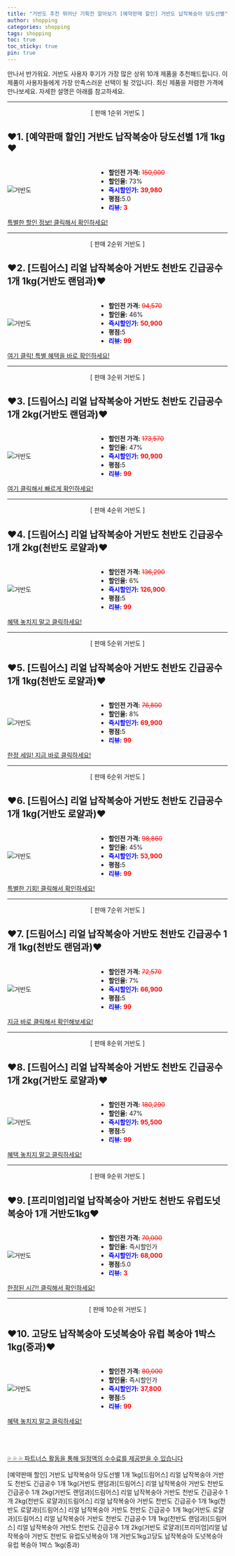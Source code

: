 ```yaml
---
title: "거반도 추천 뛰어난 기획전 알아보기 [예약판매 할인] 거반도 납작복숭아 당도선별"
author: shopping
categories: shopping
tags: shopping
toc: true
toc_sticky: true
pin: true
---
```

만나서 반가워요.  거반도 사용자 후기가 가장 많은 상위 10개 제품을 추천해드립니다. 이 제품이 사용자들에게 가장 만족스러운 선택이 될 것입니다. 최신 제품을 저렴한 가격에 만나보세요. 자세한 설명은 아래를 참고하세요.

---
<p class="toplist" style="margin: 0 auto; display: block; width: fit-content;">[ 판매 1순위 거반도 ]</p>

<h2><strong>❤️1. [예약판매 할인] 거반도 납작복숭아 당도선별 1개 1kg❤️</strong></h2>

<div style="display: flex; align-items: center;">
    <div style="flex: 0.4;">
        <img src="https://thumbnail8.coupangcdn.com/thumbnails/remote/230x230ex/image/vendor_inventory/17eb/f712ceb8208bcba974571b211f70dca857c44ed3fad38a935bd6c9ebd6df.jpeg" alt="거반도" style="max-width: 100%;">
    </div>
    <div style="flex: 0.6; margin-left: 10px;">
        <ul>
            <li><strong>할인전 가격:</strong> <del style="color: red;">150,000</del></li>
            <li><strong>할인율:</strong> 73%</li>
            <li><span style='color:blue'><strong>즉시할인가:</strong></span> <span style='color:red'><strong>39,980</strong></span></li>
            <li><strong>평점:</strong>5.0</li>
            <li><span style='color:blue'><strong>리뷰:</strong></span> <span style='color:red'><strong>3</strong></span></li>
        </ul>
    </div>
</div>
<div class="center">
    <a href="https://selin100587.github.io?lptag=AF9450613&subid=githubio&pageKey=8248917974&traceid=V0-153&itemId=23745051524&vendorItemId=90769617678" class="myButton">
        특별한 할인 정보! 클릭해서 확인하세요!
    </a>
</div>


---
<p class="toplist" style="margin: 0 auto; display: block; width: fit-content;">[ 판매 2순위 거반도 ]</p>

<h2><strong>❤️2. [드림어스] 리얼 납작복숭아 거반도 천반도 긴급공수 1개 1kg(거반도 랜덤과)❤️</strong></h2>

<div style="display: flex; align-items: center;">
    <div style="flex: 0.4;">
        <img src="https://thumbnail9.coupangcdn.com/thumbnails/remote/230x230ex/image/vendor_inventory/ad9e/0dd079c05dcdc0adc560e7eda6d0eac2900c68be3adf152c1bff992b2d1d.png" alt="거반도" style="max-width: 100%;">
    </div>
    <div style="flex: 0.6; margin-left: 10px;">
        <ul>
            <li><strong>할인전 가격:</strong> <del style="color: red;">94,570</del></li>
            <li><strong>할인율:</strong> 46%</li>
            <li><span style='color:blue'><strong>즉시할인가:</strong></span> <span style='color:red'><strong>50,900</strong></span></li>
            <li><strong>평점:</strong>5</li>
            <li><span style='color:blue'><strong>리뷰:</strong></span> <span style='color:red'><strong>99</strong></span></li>
        </ul>
    </div>
</div>
<div class="center">
    <a href="https://selin100587.github.io?lptag=AF9450613&subid=githubio&pageKey=8252568973&traceid=V0-153&itemId=23761082303&vendorItemId=90785490649" class="myButton">
        여기 클릭! 특별 혜택을 바로 확인하세요!
    </a>
</div>


---
<p class="toplist" style="margin: 0 auto; display: block; width: fit-content;">[ 판매 3순위 거반도 ]</p>

<h2><strong>❤️3. [드림어스] 리얼 납작복숭아 거반도 천반도 긴급공수 1개 2kg(거반도 랜덤과)❤️</strong></h2>

<div style="display: flex; align-items: center;">
    <div style="flex: 0.4;">
        <img src="https://thumbnail9.coupangcdn.com/thumbnails/remote/230x230ex/image/vendor_inventory/ad9e/0dd079c05dcdc0adc560e7eda6d0eac2900c68be3adf152c1bff992b2d1d.png" alt="거반도" style="max-width: 100%;">
    </div>
    <div style="flex: 0.6; margin-left: 10px;">
        <ul>
            <li><strong>할인전 가격:</strong> <del style="color: red;">173,570</del></li>
            <li><strong>할인율:</strong> 47%</li>
            <li><span style='color:blue'><strong>즉시할인가:</strong></span> <span style='color:red'><strong>90,900</strong></span></li>
            <li><strong>평점:</strong>5</li>
            <li><span style='color:blue'><strong>리뷰:</strong></span> <span style='color:red'><strong>99</strong></span></li>
        </ul>
    </div>
</div>
<div class="center">
    <a href="https://selin100587.github.io?lptag=AF9450613&subid=githubio&pageKey=8252568973&traceid=V0-153&itemId=23761082307&vendorItemId=90785490664" class="myButton">
        여기 클릭해서 빠르게 확인하세요!
    </a>
</div>


---
<p class="toplist" style="margin: 0 auto; display: block; width: fit-content;">[ 판매 4순위 거반도 ]</p>

<h2><strong>❤️4. [드림어스] 리얼 납작복숭아 거반도 천반도 긴급공수 1개 2kg(천반도 로얄과)❤️</strong></h2>

<div style="display: flex; align-items: center;">
    <div style="flex: 0.4;">
        <img src="https://thumbnail9.coupangcdn.com/thumbnails/remote/230x230ex/image/vendor_inventory/ad9e/0dd079c05dcdc0adc560e7eda6d0eac2900c68be3adf152c1bff992b2d1d.png" alt="거반도" style="max-width: 100%;">
    </div>
    <div style="flex: 0.6; margin-left: 10px;">
        <ul>
            <li><strong>할인전 가격:</strong> <del style="color: red;">136,290</del></li>
            <li><strong>할인율:</strong> 6%</li>
            <li><span style='color:blue'><strong>즉시할인가:</strong></span> <span style='color:red'><strong>126,900</strong></span></li>
            <li><strong>평점:</strong>5</li>
            <li><span style='color:blue'><strong>리뷰:</strong></span> <span style='color:red'><strong>99</strong></span></li>
        </ul>
    </div>
</div>
<div class="center">
    <a href="https://selin100587.github.io?lptag=AF9450613&subid=githubio&pageKey=8252568973&traceid=V0-153&itemId=23761082308&vendorItemId=90785490671" class="myButton">
        혜택 놓치지 말고 클릭하세요!
    </a>
</div>


---
<p class="toplist" style="margin: 0 auto; display: block; width: fit-content;">[ 판매 5순위 거반도 ]</p>

<h2><strong>❤️5. [드림어스] 리얼 납작복숭아 거반도 천반도 긴급공수 1개 1kg(천반도 로얄과)❤️</strong></h2>

<div style="display: flex; align-items: center;">
    <div style="flex: 0.4;">
        <img src="https://thumbnail9.coupangcdn.com/thumbnails/remote/230x230ex/image/vendor_inventory/ad9e/0dd079c05dcdc0adc560e7eda6d0eac2900c68be3adf152c1bff992b2d1d.png" alt="거반도" style="max-width: 100%;">
    </div>
    <div style="flex: 0.6; margin-left: 10px;">
        <ul>
            <li><strong>할인전 가격:</strong> <del style="color: red;">76,800</del></li>
            <li><strong>할인율:</strong> 8%</li>
            <li><span style='color:blue'><strong>즉시할인가:</strong></span> <span style='color:red'><strong>69,900</strong></span></li>
            <li><strong>평점:</strong>5</li>
            <li><span style='color:blue'><strong>리뷰:</strong></span> <span style='color:red'><strong>99</strong></span></li>
        </ul>
    </div>
</div>
<div class="center">
    <a href="https://selin100587.github.io?lptag=AF9450613&subid=githubio&pageKey=8252568973&traceid=V0-153&itemId=23761082311&vendorItemId=90785490677" class="myButton">
        한정 세일! 지금 바로 클릭하세요!
    </a>
</div>


---
<p class="toplist" style="margin: 0 auto; display: block; width: fit-content;">[ 판매 6순위 거반도 ]</p>

<h2><strong>❤️6. [드림어스] 리얼 납작복숭아 거반도 천반도 긴급공수 1개 1kg(거반도 로얄과)❤️</strong></h2>

<div style="display: flex; align-items: center;">
    <div style="flex: 0.4;">
        <img src="https://thumbnail9.coupangcdn.com/thumbnails/remote/230x230ex/image/vendor_inventory/ad9e/0dd079c05dcdc0adc560e7eda6d0eac2900c68be3adf152c1bff992b2d1d.png" alt="거반도" style="max-width: 100%;">
    </div>
    <div style="flex: 0.6; margin-left: 10px;">
        <ul>
            <li><strong>할인전 가격:</strong> <del style="color: red;">98,860</del></li>
            <li><strong>할인율:</strong> 45%</li>
            <li><span style='color:blue'><strong>즉시할인가:</strong></span> <span style='color:red'><strong>53,900</strong></span></li>
            <li><strong>평점:</strong>5</li>
            <li><span style='color:blue'><strong>리뷰:</strong></span> <span style='color:red'><strong>99</strong></span></li>
        </ul>
    </div>
</div>
<div class="center">
    <a href="https://selin100587.github.io?lptag=AF9450613&subid=githubio&pageKey=8252568973&traceid=V0-153&itemId=23761082300&vendorItemId=90785490643" class="myButton">
        특별한 기회! 클릭해서 확인하세요!
    </a>
</div>


---
<p class="toplist" style="margin: 0 auto; display: block; width: fit-content;">[ 판매 7순위 거반도 ]</p>

<h2><strong>❤️7. [드림어스] 리얼 납작복숭아 거반도 천반도 긴급공수 1개 1kg(천반도 랜덤과)❤️</strong></h2>

<div style="display: flex; align-items: center;">
    <div style="flex: 0.4;">
        <img src="https://thumbnail9.coupangcdn.com/thumbnails/remote/230x230ex/image/vendor_inventory/ad9e/0dd079c05dcdc0adc560e7eda6d0eac2900c68be3adf152c1bff992b2d1d.png" alt="거반도" style="max-width: 100%;">
    </div>
    <div style="flex: 0.6; margin-left: 10px;">
        <ul>
            <li><strong>할인전 가격:</strong> <del style="color: red;">72,570</del></li>
            <li><strong>할인율:</strong> 7%</li>
            <li><span style='color:blue'><strong>즉시할인가:</strong></span> <span style='color:red'><strong>66,900</strong></span></li>
            <li><strong>평점:</strong>5</li>
            <li><span style='color:blue'><strong>리뷰:</strong></span> <span style='color:red'><strong>99</strong></span></li>
        </ul>
    </div>
</div>
<div class="center">
    <a href="https://selin100587.github.io?lptag=AF9450613&subid=githubio&pageKey=8252568973&traceid=V0-153&itemId=23761082297&vendorItemId=90785490634" class="myButton">
        지금 바로 클릭해서 확인해보세요!
    </a>
</div>


---
<p class="toplist" style="margin: 0 auto; display: block; width: fit-content;">[ 판매 8순위 거반도 ]</p>

<h2><strong>❤️8. [드림어스] 리얼 납작복숭아 거반도 천반도 긴급공수 1개 2kg(거반도 로얄과)❤️</strong></h2>

<div style="display: flex; align-items: center;">
    <div style="flex: 0.4;">
        <img src="https://thumbnail9.coupangcdn.com/thumbnails/remote/230x230ex/image/vendor_inventory/ad9e/0dd079c05dcdc0adc560e7eda6d0eac2900c68be3adf152c1bff992b2d1d.png" alt="거반도" style="max-width: 100%;">
    </div>
    <div style="flex: 0.6; margin-left: 10px;">
        <ul>
            <li><strong>할인전 가격:</strong> <del style="color: red;">180,290</del></li>
            <li><strong>할인율:</strong> 47%</li>
            <li><span style='color:blue'><strong>즉시할인가:</strong></span> <span style='color:red'><strong>95,500</strong></span></li>
            <li><strong>평점:</strong>5</li>
            <li><span style='color:blue'><strong>리뷰:</strong></span> <span style='color:red'><strong>99</strong></span></li>
        </ul>
    </div>
</div>
<div class="center">
    <a href="https://selin100587.github.io?lptag=AF9450613&subid=githubio&pageKey=8252568973&traceid=V0-153&itemId=23761082296&vendorItemId=90785490629" class="myButton">
        혜택 놓치지 말고 클릭하세요!
    </a>
</div>


---
<p class="toplist" style="margin: 0 auto; display: block; width: fit-content;">[ 판매 9순위 거반도 ]</p>

<h2><strong>❤️9. [프리미엄]리얼 납작복숭아 거반도 천반도 유럽도넛복숭아 1개 거반도1kg❤️</strong></h2>

<div style="display: flex; align-items: center;">
    <div style="flex: 0.4;">
        <img src="https://thumbnail7.coupangcdn.com/thumbnails/remote/230x230ex/image/vendor_inventory/3118/3506923c7c25a302a1f43c33da71e1ad7f1268f3ea24649c2480cdfb4399.jpg" alt="거반도" style="max-width: 100%;">
    </div>
    <div style="flex: 0.6; margin-left: 10px;">
        <ul>
            <li><strong>할인전 가격:</strong> <del style="color: red;">70,000</del></li>
            <li><strong>할인율:</strong> 즉시할인가</li>
            <li><span style='color:blue'><strong>즉시할인가:</strong></span> <span style='color:red'><strong>68,000</strong></span></li>
            <li><strong>평점:</strong>5.0</li>
            <li><span style='color:blue'><strong>리뷰:</strong></span> <span style='color:red'><strong>3</strong></span></li>
        </ul>
    </div>
</div>
<div class="center">
    <a href="https://selin100587.github.io?lptag=AF9450613&subid=githubio&pageKey=8248839622&traceid=V0-153&itemId=23744788534&vendorItemId=90769355985" class="myButton">
        한정된 시간! 클릭해서 확인하세요!
    </a>
</div>


---
<p class="toplist" style="margin: 0 auto; display: block; width: fit-content;">[ 판매 10순위 거반도 ]</p>

<h2><strong>❤️10. 고당도 납작복숭아 도넛복숭아 유럽 복숭아 1박스 1kg(중과)❤️</strong></h2>

<div style="display: flex; align-items: center;">
    <div style="flex: 0.4;">
        <img src="https://thumbnail7.coupangcdn.com/thumbnails/remote/230x230ex/image/vendor_inventory/5bf0/fae90904fff04b9a3ed1fbf96e4e5a7d7ed8eb8348fdf4cb060628e807e5.jpg" alt="거반도" style="max-width: 100%;">
    </div>
    <div style="flex: 0.6; margin-left: 10px;">
        <ul>
            <li><strong>할인전 가격:</strong> <del style="color: red;">80,000</del></li>
            <li><strong>할인율:</strong> 즉시할인가</li>
            <li><span style='color:blue'><strong>즉시할인가:</strong></span> <span style='color:red'><strong>37,800</strong></span></li>
            <li><strong>평점:</strong>5</li>
            <li><span style='color:blue'><strong>리뷰:</strong></span> <span style='color:red'><strong>99</strong></span></li>
        </ul>
    </div>
</div>
<div class="center">
    <a href="https://selin100587.github.io?lptag=AF9450613&subid=githubio&pageKey=8253481990&traceid=V0-153&itemId=23764929321&vendorItemId=90759848503" class="myButton">
        혜택 놓치지 말고 클릭하세요!
    </a>
</div>

<br><br><br>[💦 💦 💦 파트너스 활동을 통해 일정액의 수수료를 제공받을 수 있습니다](https://link.coupang.com/a/bcpT2c)<br><br>[예약판매 할인] 거반도 납작복숭아 당도선별 1개 1kg[드림어스] 리얼 납작복숭아 거반도 천반도 긴급공수 1개 1kg(거반도 랜덤과)[드림어스] 리얼 납작복숭아 거반도 천반도 긴급공수 1개 2kg(거반도 랜덤과)[드림어스] 리얼 납작복숭아 거반도 천반도 긴급공수 1개 2kg(천반도 로얄과)[드림어스] 리얼 납작복숭아 거반도 천반도 긴급공수 1개 1kg(천반도 로얄과)[드림어스] 리얼 납작복숭아 거반도 천반도 긴급공수 1개 1kg(거반도 로얄과)[드림어스] 리얼 납작복숭아 거반도 천반도 긴급공수 1개 1kg(천반도 랜덤과)[드림어스] 리얼 납작복숭아 거반도 천반도 긴급공수 1개 2kg(거반도 로얄과)[프리미엄]리얼 납작복숭아 거반도 천반도 유럽도넛복숭아 1개 거반도1kg고당도 납작복숭아 도넛복숭아 유럽 복숭아 1박스 1kg(중과)